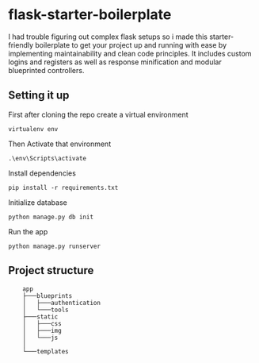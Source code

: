 # flask-starter-boilerplate

I had trouble figuring out complex flask setups so i made this starter-friendly boilerplate to get your project up and running with ease by implementing maintainability and clean code principles. It includes custom logins and registers as well as response minification and modular blueprinted controllers.

## Setting it up

First after cloning the repo create a virtual environment

`virtualenv env`

Then Activate that environment

`.\env\Scripts\activate`

Install dependencies

`pip install -r requirements.txt`

Initialize database

`python manage.py db init`

Run the app

`python manage.py runserver`

## Project structure
```
    app
    ├───blueprints
    │   ├───authentication
    │   └───tools
    ├───static
    │   ├───css
    │   ├───img
    │   └───js
    │       
    └───templates
